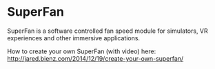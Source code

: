 SuperFan
========

SuperFan is a software controlled fan speed module for simulators, VR experiences and other immersive applications.

How to create your own SuperFan (with video) here:
http://jared.bienz.com/2014/12/19/create-your-own-superfan/
